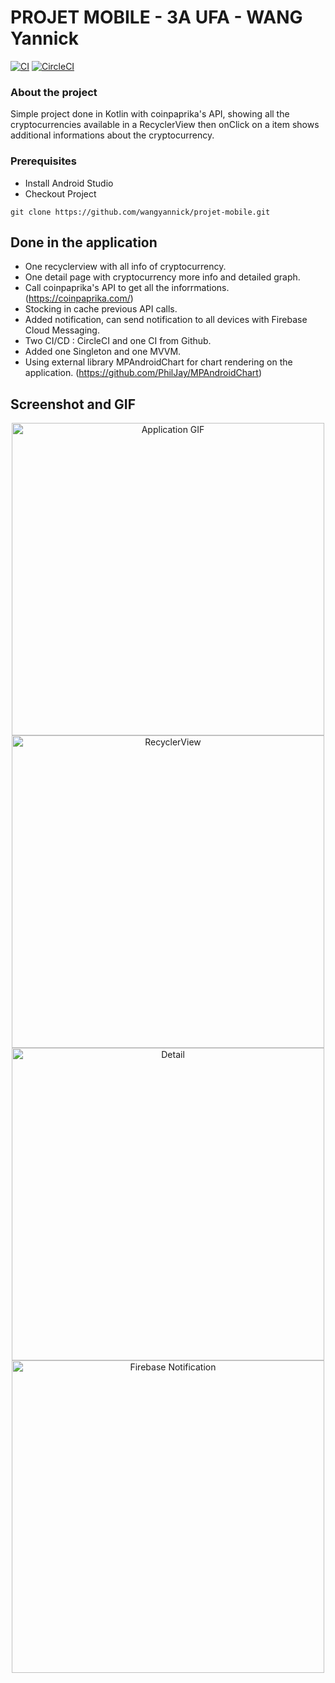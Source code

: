 # PROJET MOBILE - 3A UFA - WANG Yannick
[![CI](https://github.com/wangyannick/projet-mobile/actions/workflows/blank.yml/badge.svg)](https://github.com/wangyannick/projet-mobile/actions/workflows/blank.yml)
[![CircleCI](https://circleci.com/gh/circleci/circleci-docs.svg?style=svg)](https://circleci.com/gh/circleci/circleci-docs)

### About the project
Simple project done in Kotlin with coinpaprika's API, showing all the cryptocurrencies available in a RecyclerView then onClick on a item shows additional informations about the cryptocurrency.

### Prerequisites
-   Install Android Studio  
-   Checkout Project
```
git clone https://github.com/wangyannick/projet-mobile.git
```

##  Done in the application
- One recyclerview with all info of cryptocurrency.
- One detail page with cryptocurrency more info and detailed graph.
- Call coinpaprika's API to get all the inforrmations. (https://coinpaprika.com/)
- Stocking in cache previous API calls.
- Added notification, can send notification to all devices with Firebase Cloud Messaging.
- Two CI/CD : CircleCI and one CI from Github.
- Added one Singleton and one MVVM.
- Using external library MPAndroidChart for chart rendering on the application. (https://github.com/PhilJay/MPAndroidChart)

## Screenshot and GIF
<p align="center">
<img src="https://user-images.githubusercontent.com/49391108/120119169-837a0800-c196-11eb-8fc0-dcd526d5420c.gif" alt="Application GIF" width="auto" height="500"> <img src="https://user-images.githubusercontent.com/49391108/120119105-2a11d900-c196-11eb-914e-ee7a1c49ab1d.jpg" alt="RecyclerView" width="auto" height="500"> <img src="https://user-images.githubusercontent.com/49391108/120119112-3138e700-c196-11eb-92c6-3a8c51e6e891.jpg" alt="Detail" width="auto" height="500"> <img src="https://user-images.githubusercontent.com/49391108/120112755-68e46680-c177-11eb-8c76-ebcdcc92debd.jpg" alt="Firebase Notification" width="auto" height="500">
</p>

